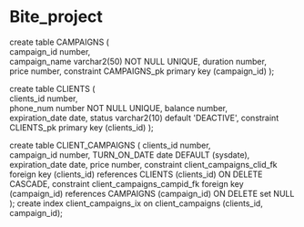 # Bite_project

create table CAMPAIGNS (  
  campaign_id     number,  
 campaign_name    varchar2(50) NOT NULL UNIQUE,
  duration number,  
  price number,
  constraint CAMPAIGNS_pk primary key (campaign_id)
  );
  
create table CLIENTS (  
  clients_id     number,  
  phone_num     number NOT NULL UNIQUE,
  balance       number,  
  expiration_date date,
  status varchar2(10) default 'DEACTIVE',
  constraint CLIENTS_pk primary key (clients_id)
  );

create table CLIENT_CAMPAIGNS ( 
clients_id  number,  
campaign_id number, 
TURN_ON_DATE date DEFAULT (sysdate), 
expiration_date date, 
price number, 
constraint client_campaigns_clid_fk foreign key (clients_id) references  CLIENTS (clients_id) ON DELETE CASCADE, 
constraint client_campaigns_campid_fk foreign key (campaign_id) references  CAMPAIGNS (campaign_id) ON DELETE set NULL 
);
create index client_campaigns_ix on client_campaigns (clients_id, campaign_id);
